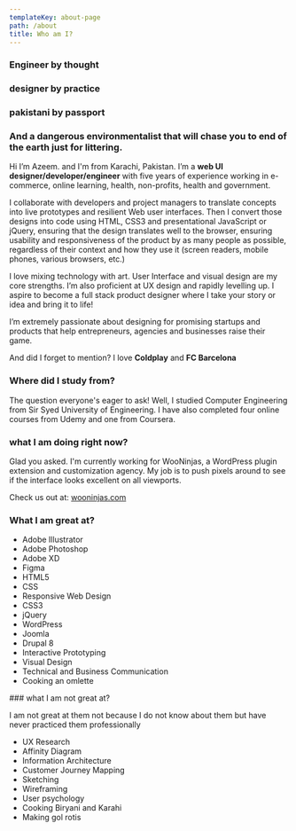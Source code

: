 ```yaml
---
templateKey: about-page
path: /about
title: Who am I?
---
```

### Engineer by thought

### designer by practice

### pakistani by passport

### And a dangerous environmentalist that will chase you to end of the earth just for littering.

Hi I’m Azeem. and I'm from Karachi, Pakistan. I’m a **web UI designer/developer/engineer** with five years of experience working in e-commerce, online learning, health, non-profits, health and government.

I collaborate with developers and project managers to translate concepts into live prototypes and resilient Web user interfaces. Then I convert those designs into code using HTML, CSS3 and presentational JavaScript or jQuery, ensuring that the design translates well to the browser, ensuring usability and responsiveness of the product by as many people as possible, regardless of their context and how they use it (screen readers, mobile phones, various browsers, etc.) 

I love mixing technology with art. User Interface and visual design are my core strengths. I’m also proficient at UX design and rapidly levelling up. I aspire to become a full stack product designer where I take your story or idea and bring it to life! 

I’m extremely passionate about designing for promising startups and products that help entrepreneurs, agencies and businesses raise their game.

And did I forget to mention? I love **Coldplay** and **FC Barcelona**

### Where did I study from?

The question everyone's eager to ask! Well, I studied Computer Engineering from Sir Syed University of Engineering. I have also completed four online courses from Udemy and one from Coursera.

### what I am doing right now?

Glad you asked. I'm currently working for WooNinjas, a WordPress plugin extension and customization agency. My job is to push pixels around to see if the interface looks excellent on all viewports.

Check us out at: [wooninjas.com](https://wooninjas.com)

### What I am great at?

* Adobe Illustrator
* Adobe Photoshop
* Adobe XD
* Figma
* HTML5
* CSS
* Responsive Web Design
* CSS3
* jQuery
* WordPress
* Joomla
* Drupal 8
* Interactive Prototyping
* Visual Design
* Technical and Business Communication
* Cooking an omlette
<div class="_not-good-at">
### what I am not great at?

I am not great at them not because I do not know about them but have never practiced them professionally

* UX Research
* Affinity Diagram
* Information Architecture
* Customer Journey Mapping
* Sketching
* Wireframing
* User psychology
* Cooking Biryani and Karahi
* Making gol rotis
</div>